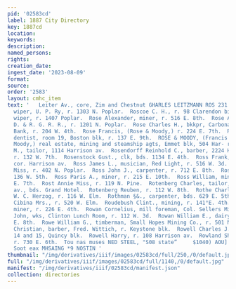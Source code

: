 ```yaml
---
pid: '02583cd'
label: 1887 City Directory
key: 1887cd
location: 
keywords: 
description: 
named_persons: 
rights: 
creation_date: 
ingest_date: '2023-08-09'
format: 
source: 
order: '2583'
layout: cmhc_item
text: '   Leiter Av., core, Zim and Chestnut GHARLES LEITZMANN ROS 231 ROW  Rosa Albert,
  wiper, U. P. Ry, r. 1303 N. Poplar.  Roscoe C. H., r. 98 Clarendon bik.  Rose Albert,
  wiper, r. 1407 Poplar.  Rose Alexander, miner, r. 516 E. 8th.  Rose Archie, lab,
  D. & R. G. R. R., r. 1201 N. Poplar.  Rose Charles H., bkkpr, Carbonate National
  Bank, r. 204 W. 4th.  Rose Francis, (Rose & Moody,) r. 224 E. 7th.  Rose Henry C.,
  dentist, room 19, Boston blk, r. 137 E. 9th.  ROSE & MOODY, (Francis Rose and Henry
  Moody,) real estate, mining and steamship agts, Emmet blk, 504 Har- rison ay.  Rosenbloom
  M., tailor, 1114 Harrison av.  Rosendorff Reinhold C., barber, 2224 Harrison av.,
  r. 132 W. 7th.  Rosenstock Gust., clk, bds. 1134 E. 4th.  Ross Frank, lab, r. 14th,
  cor. Harrison av.  Ross James L., musician, Red Light, r. 516 W. 3d.  Ross Jennie
  Miss, r. 402 N. Poplar.  Ross John J., carpenter, r. 712 E. 8th.  Ross Louis, r.
  136 W. 5th.  Ross Paris A., miner, r. 215 E. 10th.  Ross William, miner, r. 142
  E. 7th.  Rost Annie Miss, r. 119 N. Pine.  Rotenberg Charles, tailor, 219 Harrison
  av., bds. Grand Hotel.  Rotenberg Reuben, r. 112 W. 8th.  Rothe Charles E., clk,
  W. C. Herzog, r. 116 W. Elm.  Rothman §&., carpenter, bds. 629 E. 5th.  Rotzler
  Cibina Mrs., r. 520 W. Elm.  Roudebush Clint., mining, r. 141°E. 4th.  Rourke Peter,
  miner, r. 226 E. 4th.  Rowan Cornelius, mill foreman, Col. Sellers Mine.  Rowan
  John, wks, Clinton Lunch Room, r. 112 W. 3d.  Rowan William E., dairyman, r. 621
  E. 8th.  Rowe William G., timberman, Small Hopes Mining Co., r. 501 N. Alder.  Rowedder
  Christian, barber, Fred. Wittich, r. Keystone blk.  Rowell Charles J., lawyer, rooms
  14 and 15, Quincy blk.  Rowell Harry, r. 108 Harrison av.  Rowland Shannon &., engineer,
  r. 730 E. 6th.  Tou nas muses NED STEEL, "S08 state”     $1040) AOU] SPULY IY sabato
  Soot eax MHSAING *9 NOSTIN '
thumbnail: "/img/derivatives/iiif/images/02583cd/full/250,/0/default.jpg"
full: "/img/derivatives/iiif/images/02583cd/full/1140,/0/default.jpg"
manifest: "/img/derivatives/iiif/02583cd/manifest.json"
collection: directories
---
```


